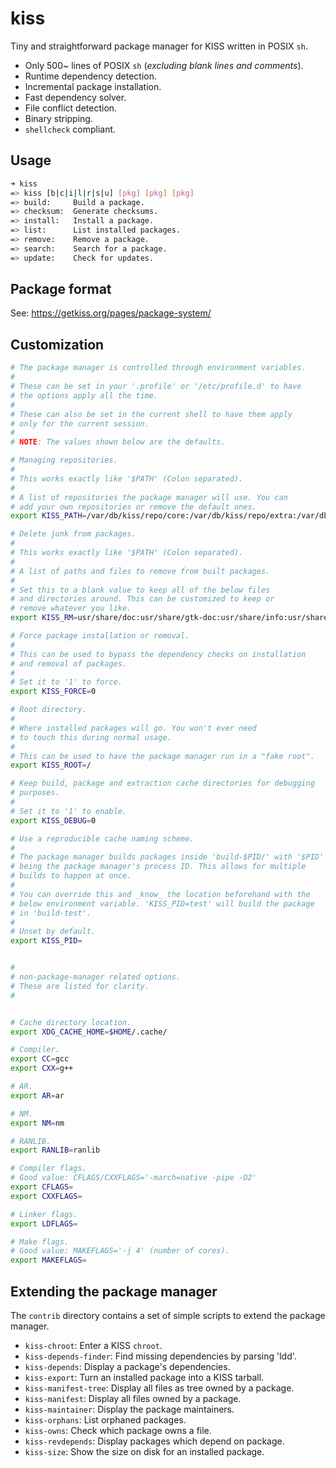 # kiss

Tiny and straightforward package manager for KISS written in POSIX `sh`.

- Only 500~ lines of POSIX `sh` (*excluding blank lines and comments*).
- Runtime dependency detection.
- Incremental package installation.
- Fast dependency solver.
- File conflict detection.
- Binary stripping.
- `shellcheck` compliant.

## Usage

```sh
➜ kiss
=> kiss [b|c|i|l|r|s|u] [pkg] [pkg] [pkg]
=> build:     Build a package.
=> checksum:  Generate checksums.
=> install:   Install a package.
=> list:      List installed packages.
=> remove:    Remove a package.
=> search:    Search for a package.
=> update:    Check for updates.
```

## Package format

See: <https://getkiss.org/pages/package-system/>


## Customization

```sh
# The package manager is controlled through environment variables.
#
# These can be set in your '.profile' or '/etc/profile.d' to have
# the options apply all the time.
#
# These can also be set in the current shell to have them apply
# only for the current session.
#
# NOTE: The values shown below are the defaults.

# Managing repositories.
#
# This works exactly like '$PATH' (Colon separated).
#
# A list of repositories the package manager will use. You can
# add your own repositories or remove the default ones.
export KISS_PATH=/var/db/kiss/repo/core:/var/db/kiss/repo/extra:/var/db/kiss/repo/xorg

# Delete junk from packages.
#
# This works exactly like '$PATH' (Colon separated).
#
# A list of paths and files to remove from built packages.
#
# Set this to a blank value to keep all of the below files
# and directories around. This can be customized to keep or
# remove whatever you like.
export KISS_RM=usr/share/doc:usr/share/gtk-doc:usr/share/info:usr/share/polkit-1:usr/share/gettext:usr/share/locale:etc/bash_completion.d:usr/share/zsh

# Force package installation or removal.
#
# This can be used to bypass the dependency checks on installation
# and removal of packages.
#
# Set it to '1' to force.
export KISS_FORCE=0

# Root directory.
#
# Where installed packages will go. You won't ever need
# to touch this during normal usage.
#
# This can be used to have the package manager run in a "fake root".
export KISS_ROOT=/

# Keep build, package and extraction cache directories for debugging
# purposes.
#
# Set it to '1' to enable.
export KISS_DEBUG=0

# Use a reproducible cache naming scheme.
#
# The package manager builds packages inside 'build-$PID/' with '$PID'
# being the package manager's process ID. This allows for multiple
# builds to happen at once.
#
# You can override this and _know_ the location beforehand with the
# below environment variable. 'KISS_PID=test' will build the package
# in 'build-test'.
#
# Unset by default.
export KISS_PID=


#
# non-package-manager related options.
# These are listed for clarity.
#


# Cache directory location.
export XDG_CACHE_HOME=$HOME/.cache/

# Compiler.
export CC=gcc
export CXX=g++

# AR.
export AR=ar

# NM.
export NM=nm

# RANLIB.
export RANLIB=ranlib

# Compiler flags.
# Good value: CFLAGS/CXXFLAGS='-march=native -pipe -O2'
export CFLAGS=
export CXXFLAGS=

# Linker flags.
export LDFLAGS=

# Make flags.
# Good value: MAKEFLAGS='-j 4' (number of cores).
export MAKEFLAGS=
```

## Extending the package manager

The `contrib` directory contains a set of simple scripts to extend the package manager.

- `kiss-chroot`: Enter a KISS `chroot`.
- `kiss-depends-finder`: Find missing dependencies by parsing 'ldd'.
- `kiss-depends`: Display a package's dependencies.
- `kiss-export`: Turn an installed package into a KISS tarball.
- `kiss-manifest-tree`: Display all files as tree owned by a package.
- `kiss-manifest`: Display all files owned by a package.
- `kiss-maintainer`: Display the package maintainers.
- `kiss-orphans`: List orphaned packages.
- `kiss-owns`: Check which package owns a file.
- `kiss-revdepends`: Display packages which depend on package.
- `kiss-size`: Show the size on disk for an installed package.

